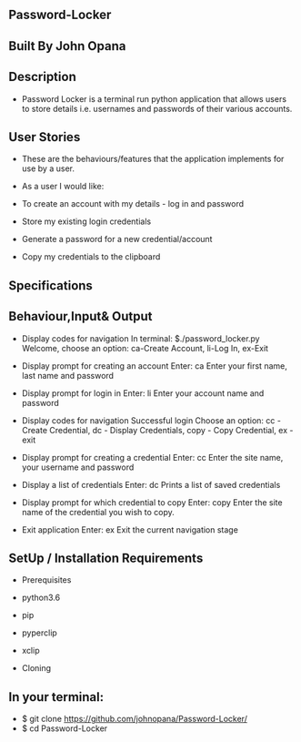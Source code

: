 ## Password-Locker

## Built By John Opana

## Description

- Password Locker is a terminal run python application that allows users to store details i.e. usernames and passwords of their various accounts.

## User Stories

- These are the behaviours/features that the application implements for use by a user.

- As a user I would like:

- To create an account with my details - log in and password

- Store my existing login credentials

- Generate a password for a new credential/account

- Copy my credentials to the clipboard

## Specifications

## Behaviour,Input& Output

- Display codes for navigation	In terminal: $./password_locker.py	Welcome, choose an option: ca-Create Account, li-Log In, ex-Exit

- Display prompt for creating an account	Enter: ca	Enter your first name, last name and password

- Display prompt for login in	Enter: li	Enter your account name and password

- Display codes for navigation	Successful login	Choose an option: cc - Create Credential, dc - Display Credentials, copy - Copy Credential, ex - exit

- Display prompt for creating a credential	Enter: cc	Enter the site name, your username and password

- Display a list of credentials	Enter: dc	Prints a list of saved credentials

- Display prompt for which credential to copy	Enter: copy	Enter the site name of the credential you wish to copy.

- Exit application	Enter: ex	Exit the current navigation stage

## SetUp / Installation Requirements

- Prerequisites

- python3.6

- pip

- pyperclip

- xclip

- Cloning

## In your terminal:

  - $ git clone https://github.com/johnopana/Password-Locker/
  - $ cd Password-Locker

